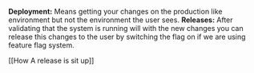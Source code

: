 **Deployment:** 
	Means getting your changes on the production like environment but not the environment the user sees.
**Releases:**
	 After validating that the system is running will with the new changes you can release this changes to the user by switching the flag on if we are using feature flag system.


[[How A release is sit up]]